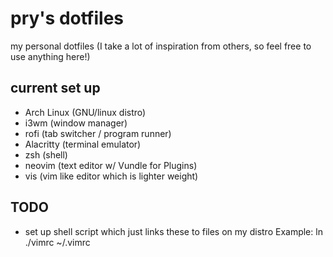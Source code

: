 # pry's dotfiles
my personal dotfiles (I take a lot of inspiration from others, so feel free to use anything here!)

## current set up
 - Arch Linux (GNU/linux distro)
 - i3wm (window manager)
 - rofi (tab switcher / program runner)
 - Alacritty (terminal emulator)
 - zsh (shell)
 - neovim (text editor w/ Vundle for Plugins)
 - vis (vim like editor which is lighter weight)

## TODO
 - set up shell script which just links these to files on my distro
   Example: ln ./vimrc ~/.vimrc
